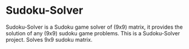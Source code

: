# Sudoku-Solver
Sudoku-Solver is a Sudoku game solver of (9x9) matrix, it provides the solution of any (9x9) sudoku game problems.
This is a Sudoku-Solver project. 
Solves 9x9 sudoku matrix.
